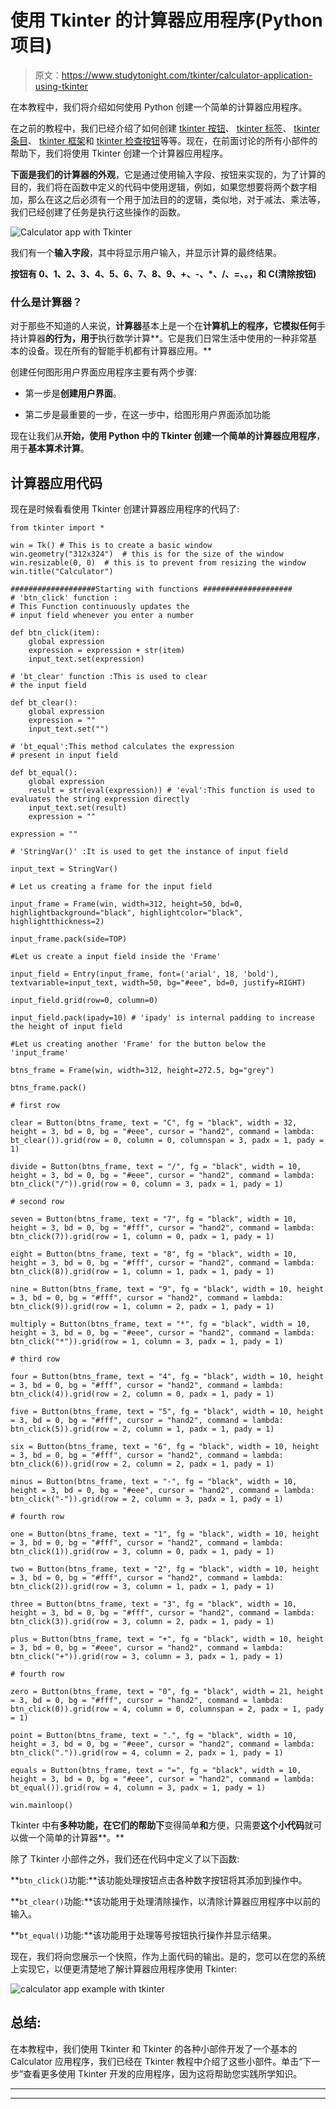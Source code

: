 # 使用 Tkinter 的计算器应用程序(Python 项目)

> 原文：<https://www.studytonight.com/tkinter/calculator-application-using-tkinter>

在本教程中，我们将介绍如何使用 Python 创建一个简单的计算器应用程序。

在之前的教程中，我们已经介绍了如何创建 [tkinter 按钮](https://www.studytonight.com/tkinter/python-tkinter-button-widget)、 [tkinter 标签](https://www.studytonight.com/tkinter/python-tkinter-label-widget)、 [tkinter 条目](https://www.studytonight.com/tkinter/python-tkinter-entry-widget)、 [tkinter 框架](https://www.studytonight.com/tkinter/python-tkinter-frame-widget)和 [tkinter 检查按钮](https://www.studytonight.com/tkinter/python-tkinter-checkbutton-widget)等等。现在，在前面讨论的所有小部件的帮助下，我们将使用 Tkinter 创建一个计算器应用程序。

**下面是我们的计算器的外观**，它是通过使用输入字段、按钮来实现的，为了计算的目的，我们将在函数中定义的代码中使用逻辑，例如，如果您想要将两个数字相加，那么在这之后必须有一个用于加法目的的逻辑，类似地，对于减法、乘法等，我们已经创建了任务是执行这些操作的函数。

![Calculator app with Tkinter](img/1aae5bdfa0b15b072571cde205b7199e.png)

我们有一个**输入字段**，其中将显示用户输入，并显示计算的最终结果。

**按钮有 0、1、2、3、4、5、6、7、8、9、+、-、*、/、=、。，和 C(清除按钮)**

### 什么是计算器？

对于那些不知道的人来说，**计算器**基本上是一个在**计算机上的程序，它模拟任何**手持计算器**的行为，用于**执行数学计算**。它是我们日常生活中使用的一种非常基本的设备。现在所有的智能手机都有计算器应用。**

创建任何图形用户界面应用程序主要有两个步骤:

*   第一步是**创建用户界面**。

*   第二步是最重要的一步，在这一步中，给图形用户界面添加功能

现在让我们从**开始，使用 Python 中的 Tkinter 创建一个简单的计算器应用程序**，用于**基本算术计算**。

## 计算器应用代码

现在是时候看看使用 Tkinter 创建计算器应用程序的代码了:

```
from tkinter import *

win = Tk() # This is to create a basic window
win.geometry("312x324")  # this is for the size of the window 
win.resizable(0, 0)  # this is to prevent from resizing the window
win.title("Calculator")

###################Starting with functions ####################
# 'btn_click' function : 
# This Function continuously updates the 
# input field whenever you enter a number

def btn_click(item):
    global expression
    expression = expression + str(item)
    input_text.set(expression)

# 'bt_clear' function :This is used to clear 
# the input field

def bt_clear(): 
    global expression 
    expression = "" 
    input_text.set("")

# 'bt_equal':This method calculates the expression 
# present in input field

def bt_equal():
    global expression
    result = str(eval(expression)) # 'eval':This function is used to evaluates the string expression directly
    input_text.set(result)
    expression = ""

expression = ""

# 'StringVar()' :It is used to get the instance of input field

input_text = StringVar()

# Let us creating a frame for the input field

input_frame = Frame(win, width=312, height=50, bd=0, highlightbackground="black", highlightcolor="black", highlightthickness=2)

input_frame.pack(side=TOP)

#Let us create a input field inside the 'Frame'

input_field = Entry(input_frame, font=('arial', 18, 'bold'), textvariable=input_text, width=50, bg="#eee", bd=0, justify=RIGHT)

input_field.grid(row=0, column=0)

input_field.pack(ipady=10) # 'ipady' is internal padding to increase the height of input field

#Let us creating another 'Frame' for the button below the 'input_frame'

btns_frame = Frame(win, width=312, height=272.5, bg="grey")

btns_frame.pack()

# first row

clear = Button(btns_frame, text = "C", fg = "black", width = 32, height = 3, bd = 0, bg = "#eee", cursor = "hand2", command = lambda: bt_clear()).grid(row = 0, column = 0, columnspan = 3, padx = 1, pady = 1)

divide = Button(btns_frame, text = "/", fg = "black", width = 10, height = 3, bd = 0, bg = "#eee", cursor = "hand2", command = lambda: btn_click("/")).grid(row = 0, column = 3, padx = 1, pady = 1)

# second row

seven = Button(btns_frame, text = "7", fg = "black", width = 10, height = 3, bd = 0, bg = "#fff", cursor = "hand2", command = lambda: btn_click(7)).grid(row = 1, column = 0, padx = 1, pady = 1)

eight = Button(btns_frame, text = "8", fg = "black", width = 10, height = 3, bd = 0, bg = "#fff", cursor = "hand2", command = lambda: btn_click(8)).grid(row = 1, column = 1, padx = 1, pady = 1)

nine = Button(btns_frame, text = "9", fg = "black", width = 10, height = 3, bd = 0, bg = "#fff", cursor = "hand2", command = lambda: btn_click(9)).grid(row = 1, column = 2, padx = 1, pady = 1)

multiply = Button(btns_frame, text = "*", fg = "black", width = 10, height = 3, bd = 0, bg = "#eee", cursor = "hand2", command = lambda: btn_click("*")).grid(row = 1, column = 3, padx = 1, pady = 1)

# third row

four = Button(btns_frame, text = "4", fg = "black", width = 10, height = 3, bd = 0, bg = "#fff", cursor = "hand2", command = lambda: btn_click(4)).grid(row = 2, column = 0, padx = 1, pady = 1)

five = Button(btns_frame, text = "5", fg = "black", width = 10, height = 3, bd = 0, bg = "#fff", cursor = "hand2", command = lambda: btn_click(5)).grid(row = 2, column = 1, padx = 1, pady = 1)

six = Button(btns_frame, text = "6", fg = "black", width = 10, height = 3, bd = 0, bg = "#fff", cursor = "hand2", command = lambda: btn_click(6)).grid(row = 2, column = 2, padx = 1, pady = 1)

minus = Button(btns_frame, text = "-", fg = "black", width = 10, height = 3, bd = 0, bg = "#eee", cursor = "hand2", command = lambda: btn_click("-")).grid(row = 2, column = 3, padx = 1, pady = 1)

# fourth row

one = Button(btns_frame, text = "1", fg = "black", width = 10, height = 3, bd = 0, bg = "#fff", cursor = "hand2", command = lambda: btn_click(1)).grid(row = 3, column = 0, padx = 1, pady = 1)

two = Button(btns_frame, text = "2", fg = "black", width = 10, height = 3, bd = 0, bg = "#fff", cursor = "hand2", command = lambda: btn_click(2)).grid(row = 3, column = 1, padx = 1, pady = 1)

three = Button(btns_frame, text = "3", fg = "black", width = 10, height = 3, bd = 0, bg = "#fff", cursor = "hand2", command = lambda: btn_click(3)).grid(row = 3, column = 2, padx = 1, pady = 1)

plus = Button(btns_frame, text = "+", fg = "black", width = 10, height = 3, bd = 0, bg = "#eee", cursor = "hand2", command = lambda: btn_click("+")).grid(row = 3, column = 3, padx = 1, pady = 1)

# fourth row

zero = Button(btns_frame, text = "0", fg = "black", width = 21, height = 3, bd = 0, bg = "#fff", cursor = "hand2", command = lambda: btn_click(0)).grid(row = 4, column = 0, columnspan = 2, padx = 1, pady = 1)

point = Button(btns_frame, text = ".", fg = "black", width = 10, height = 3, bd = 0, bg = "#eee", cursor = "hand2", command = lambda: btn_click(".")).grid(row = 4, column = 2, padx = 1, pady = 1)

equals = Button(btns_frame, text = "=", fg = "black", width = 10, height = 3, bd = 0, bg = "#eee", cursor = "hand2", command = lambda: bt_equal()).grid(row = 4, column = 3, padx = 1, pady = 1)

win.mainloop() 
```

Tkinter 中有**多种功能，在它们的帮助下**变得简单**和**方便，只需要**这个小代码**就可以做一个简单的计算器**。**

除了 Tkinter 小部件之外，我们还在代码中定义了以下函数:

**`btn_click()`功能:**该功能处理按钮点击各种数字按钮将其添加到操作中。

**`bt_clear()`功能:**该功能用于处理清除操作，以清除计算器应用程序中以前的输入。

**`bt_equal()`功能:**该功能用于处理等号按钮执行操作并显示结果。

现在，我们将向您展示一个快照，作为上面代码的输出。是的，您可以在您的系统上实现它，以便更清楚地了解计算器应用程序使用 Tkinter:

![calculator app example with tkinter](img/b10cb5ea107bb303e6ca3dad8cdf8aa7.png)

## 总结:

在本教程中，我们使用 Tkinter 和 Tkinter 的各种小部件开发了一个基本的 Calculator 应用程序，我们已经在 Tkinter 教程中介绍了这些小部件。单击“下一步”查看更多使用 Tkinter 开发的应用程序，因为这将帮助您实践所学知识。

* * *

* * *